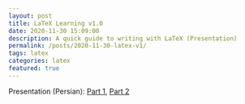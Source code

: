 ```yaml
---
layout: post
title: LaTeX Learning v1.0
date: 2020-11-30 15:09:00
description: A quick guide to writing with LaTeX (Presentation)
permalink: /posts/2020-11-30-latex-v1/
tags: latex
categories: latex
featured: true
---
```

Presentation (Persian):
[Part 1](https://www.youtube.com/watch?v=OJl6foKNRdk&ab_channel=SoroushOmidvartehrani), 
[Part 2](https://www.youtube.com/watch?v=bwk_jAeh-A8&ab_channel=SoroushOmidvartehrani)

